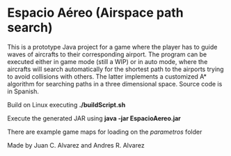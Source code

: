 # Espacio Aéreo (Airspace path search)

This is a prototype Java project for a game where the player has to guide waves of aircrafts to their corresponding airport. The program can be executed either in game mode (still a WIP) or in auto mode, where the aircrafts will search automatically for the shortest path to the airports trying to avoid collisions with others. The latter implements a customized A\* algorithm for searching paths in a three dimensional space. Source code is in Spanish.

Build on Linux executing **./buildScript.sh**

Execute the generated JAR using **java -jar EspacioAereo.jar**

There are example game maps for loading on the *parametros* folder

Made by Juan C. Alvarez and Andres R. Alvarez
